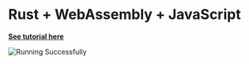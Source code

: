 # Rust + WebAssembly + JavaScript

[**See tutorial here**](https://dev.to/mbround18/rust-webassembly-javascript-5366)


![Running Successfully](https://res.cloudinary.com/practicaldev/image/fetch/s--FPMc8zbY--/c_limit%2Cf_auto%2Cfl_progressive%2Cq_auto%2Cw_880/https://dev-to-uploads.s3.amazonaws.com/uploads/articles/yl4vmjdoo5r2uyuqz1gi.png)
